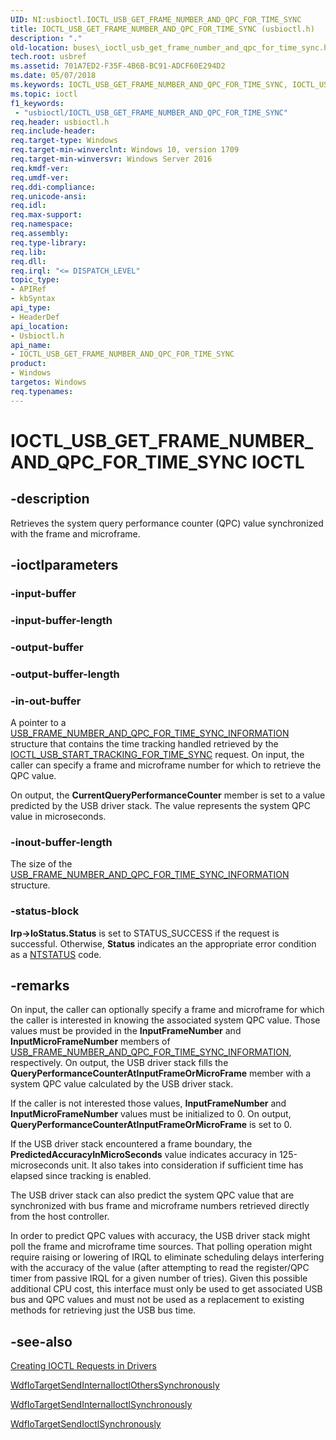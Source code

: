 ```yaml
---
UID: NI:usbioctl.IOCTL_USB_GET_FRAME_NUMBER_AND_QPC_FOR_TIME_SYNC
title: IOCTL_USB_GET_FRAME_NUMBER_AND_QPC_FOR_TIME_SYNC (usbioctl.h)
description: "."
old-location: buses\_ioctl_usb_get_frame_number_and_qpc_for_time_sync.htm
tech.root: usbref
ms.assetid: 701A7ED2-F35F-4B6B-BC91-ADCF60E294D2
ms.date: 05/07/2018
ms.keywords: IOCTL_USB_GET_FRAME_NUMBER_AND_QPC_FOR_TIME_SYNC, IOCTL_USB_GET_FRAME_NUMBER_AND_QPC_FOR_TIME_SYNC control, IOCTL_USB_GET_FRAME_NUMBER_AND_QPC_FOR_TIME_SYNC control code [Buses], buses._ioctl_usb_get_frame_number_and_qpc_for_time_sync, usbioctl/ IOCTL_USB_GET_FRAME_NUMBER_AND_QPC_FOR_TIME_SYNC
ms.topic: ioctl
f1_keywords:
 - "usbioctl/IOCTL_USB_GET_FRAME_NUMBER_AND_QPC_FOR_TIME_SYNC"
req.header: usbioctl.h
req.include-header: 
req.target-type: Windows
req.target-min-winverclnt: Windows 10, version 1709
req.target-min-winversvr: Windows Server 2016
req.kmdf-ver: 
req.umdf-ver: 
req.ddi-compliance: 
req.unicode-ansi: 
req.idl: 
req.max-support: 
req.namespace: 
req.assembly: 
req.type-library: 
req.lib: 
req.dll: 
req.irql: "<= DISPATCH_LEVEL"
topic_type:
- APIRef
- kbSyntax
api_type:
- HeaderDef
api_location:
- Usbioctl.h
api_name:
- IOCTL_USB_GET_FRAME_NUMBER_AND_QPC_FOR_TIME_SYNC
product:
- Windows
targetos: Windows
req.typenames: 
---
```


# IOCTL_USB_GET_FRAME_NUMBER_AND_QPC_FOR_TIME_SYNC IOCTL


## -description


Retrieves the system query performance counter (QPC) value  synchronized with the  frame and microframe.


## -ioctlparameters




### -input-buffer








### -input-buffer-length








### -output-buffer








### -output-buffer-length








### -in-out-buffer

A pointer to a <a href="https://docs.microsoft.com/windows-hardware/drivers/ddi/content/usbioctl/ns-usbioctl-_usb_frame_number_and_qpc_for_time_sync_information">USB_FRAME_NUMBER_AND_QPC_FOR_TIME_SYNC_INFORMATION</a> structure that contains the time tracking handled retrieved by  the <a href="https://docs.microsoft.com/windows-hardware/drivers/ddi/content/usbioctl/ni-usbioctl-ioctl_usb_start_tracking_for_time_sync">IOCTL_USB_START_TRACKING_FOR_TIME_SYNC</a> request.  On input, the caller can specify a frame and microframe number for which to retrieve the QPC value.

On output, the <b>CurrentQueryPerformanceCounter</b> member is set to a value predicted by the USB driver stack. The value represents the system QPC value in microseconds.


### -inout-buffer-length

The size of the <a href="https://docs.microsoft.com/windows-hardware/drivers/ddi/content/usbioctl/ns-usbioctl-_usb_frame_number_and_qpc_for_time_sync_information">USB_FRAME_NUMBER_AND_QPC_FOR_TIME_SYNC_INFORMATION</a> structure.


### -status-block

<b>Irp->IoStatus.Status</b> is set to STATUS_SUCCESS if the request is successful. Otherwise, <b>Status</b> indicates an the appropriate error condition as a <a href="https://docs.microsoft.com/windows-hardware/drivers/kernel/ntstatus-values">NTSTATUS</a> code. 


## -remarks



On input, the caller can optionally specify a frame and microframe for which the caller is interested in knowing the associated system QPC value. Those values must be provided in the <b>InputFrameNumber</b> and <b>InputMicroFrameNumber</b> members of <a href="https://docs.microsoft.com/windows-hardware/drivers/ddi/content/usbioctl/ns-usbioctl-_usb_frame_number_and_qpc_for_time_sync_information">USB_FRAME_NUMBER_AND_QPC_FOR_TIME_SYNC_INFORMATION</a>, respectively. On output, the USB driver stack fills the <b>QueryPerformanceCounterAtInputFrameOrMicroFrame</b> member  with a system QPC value calculated by the USB driver stack.

If the caller is not interested those values, <b>InputFrameNumber</b> and <b>InputMicroFrameNumber</b> values must be initialized to 0. On output, <b>QueryPerformanceCounterAtInputFrameOrMicroFrame</b>  is set to 0.

 If the USB driver stack encountered a frame boundary, the <b>PredictedAccuracyInMicroSeconds</b> value indicates accuracy in 125-microseconds unit. It also takes into consideration if sufficient time has elapsed since tracking is enabled. 



 



The USB driver stack can also predict the system QPC value that are synchronized with bus frame and microframe numbers retrieved directly from the host controller. 

In order to predict QPC  values with accuracy, the USB driver stack might poll the frame and microframe time sources. That polling operation might require raising or lowering of IRQL to eliminate scheduling delays interfering with the accuracy of the value (after attempting to read the register/QPC timer from passive IRQL for a given number of tries). Given this possible additional CPU cost, this interface must only be used to get associated USB bus and QPC values and must not be used as a replacement to existing methods for retrieving just the USB bus time. 





## -see-also




<a href="https://docs.microsoft.com/windows-hardware/drivers/kernel/creating-ioctl-requests-in-drivers">Creating IOCTL Requests in Drivers</a>



<a href="https://docs.microsoft.com/windows-hardware/drivers/ddi/content/wdfiotarget/nf-wdfiotarget-wdfiotargetsendinternalioctlotherssynchronously">WdfIoTargetSendInternalIoctlOthersSynchronously</a>



<a href="https://docs.microsoft.com/windows-hardware/drivers/ddi/content/wdfiotarget/nf-wdfiotarget-wdfiotargetsendinternalioctlsynchronously">WdfIoTargetSendInternalIoctlSynchronously</a>



<a href="https://docs.microsoft.com/windows-hardware/drivers/ddi/content/wdfiotarget/nf-wdfiotarget-wdfiotargetsendioctlsynchronously">WdfIoTargetSendIoctlSynchronously</a>
 

 

